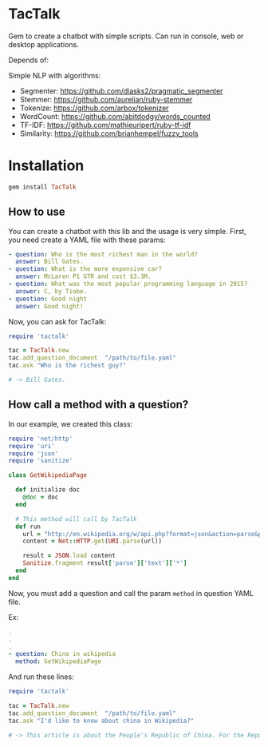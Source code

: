 # TacTalk
Gem to create a chatbot with simple scripts. Can run in console, web or desktop applications.

Depends of:

Simple NLP with algorithms:

- Segmenter: https://github.com/diasks2/pragmatic_segmenter
- Stemmer: https://github.com/aurelian/ruby-stemmer
- Tokenize: https://github.com/arbox/tokenizer
- WordCount: https://github.com/abitdodgy/words_counted
- TF-IDF: https://github.com/mathieuripert/ruby-tf-idf
- Similarity: https://github.com/brianhempel/fuzzy_tools

# Installation

```ruby
gem install TacTalk
```

## How to use

You can create a chatbot with this lib and the usage is very simple.
First, you need create a YAML file with these params:

```yaml
- question: Who is the most richest man in the world?
  answer: Bill Gates.
- question: What is the more expensive car?
  answer: McLaren P1 GTR and cost $3.3M.
- question: What was the most popular programming language in 2015?
  answer: C, by Tiobe.
- question: Good night
  answer: Good night!
```

Now, you can ask for TacTalk:

```ruby
require 'tactalk'

tac = TacTalk.new
tac.add_question_document  "/path/to/file.yaml"
tac.ask "Who is the richest guy?"

# -> Bill Gates.
```

## How call a method with a question?

In our example, we created this class:

```ruby
require 'net/http'
require 'uri'
require 'json'
require 'sanitize'

class GetWikipediaPage

  def initialize doc
    @doc = doc
  end

  # This method will call by TacTalk
  def run
    url = "http://en.wikipedia.org/w/api.php?format=json&action=parse&page=china"
    content = Net::HTTP.get(URI.parse(url))

    result = JSON.load content
    Sanitize.fragment result['parse']['text']['*']
  end
end
```

Now, you must add a question and call the param `method` in question YAML file.

Ex:

```yaml
.
.
.
- question: China in wikipedia
  method: GetWikipediaPage
```

And run these lines:

```ruby
require 'tactalk'

tac = TacTalk.new
tac.add_question_document  "/path/to/file.yaml"
tac.ask "I'd like to know about china in Wikipedia?"

# -> This article is about the People's Republic of China. For the Republic of China.......
```